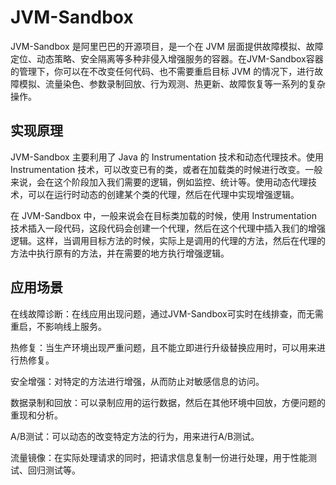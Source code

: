 # JVM-Sandbox

JVM-Sandbox 是阿里巴巴的开源项目，是一个在 JVM 层面提供故障模拟、故障定位、动态策略、安全隔离等多种非侵入增强服务的容器。在JVM-Sandbox容器的管理下，你可以在不改变任何代码、也不需要重启目标 JVM 的情况下，进行故障模拟、流量染色、参数录制回放、行为观测、热更新、故障恢复等一系列的复杂操作。

## 实现原理

JVM-Sandbox 主要利用了 Java 的 Instrumentation 技术和动态代理技术。使用 Instrumentation 技术，可以改变已有的类，或者在加载类的时候进行改变。一般来说，会在这个阶段加入我们需要的逻辑，例如监控、统计等。使用动态代理技术，可以在运行时动态的创建某个类的代理，然后在代理中实现增强逻辑。

在 JVM-Sandbox 中，一般来说会在目标类加载的时候，使用 Instrumentation 技术插入一段代码，这段代码会创建一个代理，然后在这个代理中插入我们的增强逻辑。这样，当调用目标方法的时候，实际上是调用的代理的方法，然后在代理的方法中执行原有的方法，并在需要的地方执行增强逻辑。

## 应用场景

在线故障诊断：在线应用出现问题，通过JVM-Sandbox可实时在线排查，而无需重启，不影响线上服务。

热修复：当生产环境出现严重问题，且不能立即进行升级替换应用时，可以用来进行热修复。

安全增强：对特定的方法进行增强，从而防止对敏感信息的访问。

数据录制和回放：可以录制应用的运行数据，然后在其他环境中回放，方便问题的重现和分析。

A/B测试：可以动态的改变特定方法的行为，用来进行A/B测试。

流量镜像：在实际处理请求的同时，把请求信息复制一份进行处理，用于性能测试、回归测试等。
